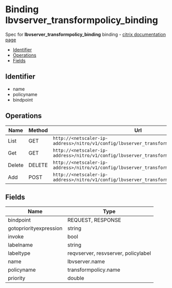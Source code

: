 # Binding lbvserver_transformpolicy_binding

Spec for **lbvserver_transformpolicy_binding** binding - [citrix documentation page](https://developer-docs.citrix.com/projects/netscaler-nitro-api/en/12.0/configuration//lbvserver_transformpolicy_binding/lbvserver_transformpolicy_binding/)

- [Identifier](#identifier)
- [Operations](#operations)
- [Fields](#fields)

## Identifier

- name
- policyname
- bindpoint

## Operations

| Name | Method | Url |
|----|----|----|
| List | GET | `http://<netscaler-ip-address>/nitro/v1/config/lbvserver_transformpolicy_binding` |
| Get | GET | `http://<netscaler-ip-address>/nitro/v1/config/lbvserver_transformpolicy_binding/<name>` |
| Delete | DELETE | `http://<netscaler-ip-address>/nitro/v1/config/lbvserver_transformpolicy_binding/<name>` |
| Add | POST | `http://<netscaler-ip-address>/nitro/v1/config/lbvserver_transformpolicy_binding` |

## Fields

| Name | Type |
|----|----|
| bindpoint | REQUEST, RESPONSE |
| gotopriorityexpression | string |
| invoke | bool |
| labelname | string |
| labeltype | reqvserver, resvserver, policylabel |
| name | lbvserver.name |
| policyname | transformpolicy.name |
| priority | double |

